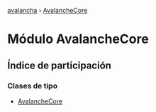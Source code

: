 [avalancha](../README.md) › [AvalancheCore](avalanchecore.md)

# Módulo AvalancheCore

## Índice de participación

### Clases de tipo

* [AvalancheCore](../classes/avalanchecore.avalanchecore-1.md)
